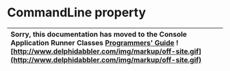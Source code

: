 <a href='Hidden comment: 
$Rev$
$Date$
'></a>

# CommandLine property #

| Sorry, this documentation has moved to the Console Application Runner Classes **[Programmers' Guide](http://wiki.delphidabbler.com/index.php/Docs/TPJCustomConsoleAppCommandLine)** ![http://www.delphidabbler.com/img/markup/off-site.gif](http://www.delphidabbler.com/img/markup/off-site.gif) |
|:--------------------------------------------------------------------------------------------------------------------------------------------------------------------------------------------------------------------------------------------------------------------------------------------------|